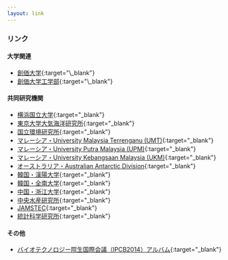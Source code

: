 ```yaml
---
layout: link
---
```


### リンク

#### 大学関連

- [創価大学](http://www.soka.ac.jp//"){:target="\_blank"}
- [創価大学工学部](http://www.t.soka.ac.jp//"){:target="\_blank"}

#### 共同研究機関

- [横浜国立大学](http://www.ynu.ac.jp/){:target="\_blank"}
- [東京大学大気海洋研究所](http://www.aori.u-tokyo.ac.jp/){:target="\_blank"}
- [国立環境研究所](http://www.nies.go.jp/index.html){:target="\_blank"}
- [マレーシア・University Malaysia Terrenganu (UMT)](http://www.umt.edu.my/index.php?go=){:target="\_blank"}
- [マレーシア・University Putra Malaysia (UPM)](http://www.upm.edu.my/?LANG=en){:target="\_blank"}
- [マレーシア・University Kebangsaan Malaysia (UKM)](http://www.ukm.my/v6/){:target="\_blank"}
- [オーストラリア・Australian Antarctic Division](http://www.antarctica.gov.au/){:target="\_blank"}
- [韓国・漢陽大学](http://www.hanyang.ac.kr/english/){:target="\_blank"}
- [韓国・全南大学](http://global.jnu.ac.kr/jnumain.aspx){:target="\_blank"}
- [中国・浙江大学](http://www.zju.edu.cn/english/){:target="\_blank"}
- [中央水産研究所](http://nrifs.fra.affrc.go.jp/){:target="\_blank"}
- [JAMSTEC](http://www.jamstec.go.jp/j/){:target="\_blank"}
- [統計科学研究所](http://www.statistics.co.jp/){:target="\_blank"}

#### その他

- [バイオテクノロジー院生国際会議（IPCB2014）アルバム](http://www.facebook.co.jp/IPCB2014){:target="\_blank"}
